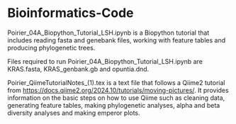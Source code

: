# Bioinformatics-Code

Poirier_04A_Biopython_Tutorial_LSH.ipynb is a Biopython tutorial that includes reading fasta and genebank files, working with feature tables and producing phylogenetic trees. 

Files required to run Poirier_04A_Biopython_Tutorial_LSH.ipynb are KRAS.fasta, KRAS_genbank.gb and opuntia.dnd. 

Poirier_QiimeTutorialNotes_(1).tex is a text file that follows a Qiime2 tutorial from https://docs.qiime2.org/2024.10/tutorials/moving-pictures/. It provides information on the basic steps on how to use Qiime such as cleaning data, generating feature tables, making phylogenetic analyses, alpha and beta diversity analyses and making emperor plots. 

